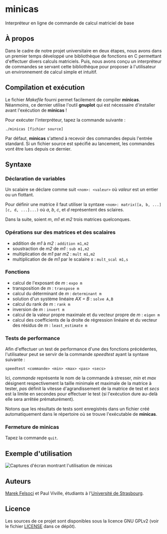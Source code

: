 # minicas

Interpréteur en ligne de commande de calcul matriciel de base

## À propos

Dans le cadre de notre projet universitaire en deux étapes, nous avons dans un premier temps développé une bibliothèque de fonctions en C permettant d'effectuer divers calculs matriciels. Puis, nous avons conçu un interpréteur de commandes se servant cette bibliothèque pour proposer à l'utilisateur un environnement de calcul simple et intuitif.

## Compilation et exécution

Le fichier *Makefile* fourni permet facilement de compiler **minicas**. Néanmoins, ce dernier utilise l'outil **gnuplot** qui est nécessaire d'installer avant l'exécution de **minicas** !

Pour exécuter l'interpréteur, tapez la commande suivante :

```./minicas [fichier source]```

Par défaut, **minicas** s'attend à recevoir des commandes depuis l'entrée standard. Si un fichier source est spécifié au lancement, les commandes vont être lues depuis ce dernier.

## Syntaxe

### Déclaration de variables

Un scalaire se déclare comme suit `<nom>: <valeur>` où *valeur* est un entier ou un flottant.

Pour définir une matrice il faut utiliser la syntaxe `<nom>: matrix([a, b, ...][c, d, ...]...)` où *a*, *b*, *c*, et *d* représentent des sclaires.

Dans la suite, soient *m*, *m1* et *m2* trois matrices quelconques.

### Opérations sur des matrices et des scalaires

- addition de *m1* à *m2* : `addition m1,m2`
- soustraction de *m2* de *m1* : `sub m1,m2`
- multiplication de *m1* par *m2* : `mult m1,m2`
- multiplication de de *m1* par le scalaire *s* : `mult_scal m1,s`

### Fonctions

- calcul de l'exposant de *m* : `expo m`
- transposition de *m* : `transpose m`
- calcul du déterminant de *m* : `determinant m`
- solution d'un système linéaire *AX = B* : `solve A,B`
- calcul du rank de *m* : `rank m`
- inversion de *m* : `invert m`
- calcul de la valeur propre maximale et du vecteur propre de *m* : `eigen m`
- calcul des coefficients de la droite de régression linéaire et du vecteur des résidus de *m* : `least_estimate m`

### Tests de performance

Afin d'effectuer un test de performance d'une des fonctions précédentes, l'utilisateur peut se servir de la commande *speedtest* ayant la syntaxe suivante :

```speedtest <commande> <min> <max> <pas> <secs>```

Ici, *commande* représente le nom de la commande à stresser, *min* et *max* désignent respectivement la taille minimale et maximale de la matrice à tester, *pas* définit la vitesse d'agrandissement de la matrice de test et *secs* est la limite en secondes pour effectuer le test (si l'exécution dure au-delà elle sera arrêtée prématurément).

Notons que les résultats de tests sont enregistrés dans un fichier créé automatiquement dans le répertoire où se trouve l'exécutable de **minicas**.

### Fermeture de **minicas**

Tapez la commande `quit`.

## Exemple d'utilisation

![Captures d'écran montrant l'utilisation de minicas](minicas.png)

## Auteurs

[Marek Felsoci](mailto:marek.felsoci@etu.unistra.fr) et Paul Viville, étudiants à l'[Université de Strasbourg](http://www.unistra.fr).

## Licence

Les sources de ce projet sont disponibles sous la licence GNU GPLv2 (voir le fichier [LICENSE](LICENSE) dans ce dépôt).
